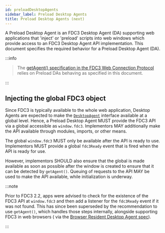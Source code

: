 ```yaml
---
id: preloadDesktopAgents
sidebar_label: Preload Desktop Agents
title: Preload Desktop Agents (next)
---
```



A Preload Desktop Agent is an FDC3 Desktop Agent (DA) supporting web applications that 'inject' or 'preload' scripts into web windows which provide access to an FDC3 Desktop Agent API implementation. This document specifies the required behavior for a Preload Desktop Agent (DA).

:::info

> The [getAgent() specification in the FDC3 Web Connection Protocol](webConnectionProtocol.md) relies on Preload DAs behaving as specified in this document.

:::

## Injecting the global FDC3 object

Since FDC3 is typically available to the whole web application, Desktop Agents are expected to make the [`DesktopAgent`](../api/ref/DesktopAgent) interface available at a global level. Hence, a Preload Desktop Agent MUST provide the FDC3 API via a global accessible as `window.fdc3`. Implementors MAY additionally make the API available through modules, imports, or other means.

The global `window.fdc3` MUST only be available after the API is ready to use. Implementors MUST provide a global `fdc3Ready` event that is fired when the API is ready for use.

However, implementors SHOULD also ensure that the global is made available as soon as possible after the window is created to ensure that it can be detected by `getAgent()`. Queuing of requests to the API MAY be used to make the API available, while initialization is underway.

:::note

Prior to FDC3 2.2, apps were advised to check for the existence of the FDC3 API at `window.fdc3` and then add a listener for the `fdc3Ready` event if it was not found. This has since been superseded by the recommendation to use `getAgent()`, which handles those steps internally, alongside supporting FDC3 in web browsers ( via the [Browser Resident Desktop Agent spec](./browserResidentDesktopAgents)).

:::
